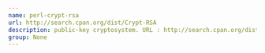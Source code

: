 ```yaml
---
name: perl-crypt-rsa
url: http://search.cpan.org/dist/Crypt-RSA
description: public-key cryptosystem. URL : http://search.cpan.org/dist/Crypt-RSA Groups : None
group: None
---
```

